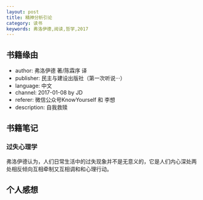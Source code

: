 ```yaml
---
layout: post
title: 精神分析引论
category: 读书
keywords: 弗洛伊德,阅读,哲学,2017
---
```


## 书籍缘由

- author: 弗洛伊德 著/陈霖序 译
- publisher: 民主与建设出版社（第一次听说···）
- language: 中文
- channel: 2017-01-08 by JD
- referer: 微信公众号KnowYourself 和 李想
- description: 自我救赎

## 书籍笔记

### 过失心理学
弗洛伊德认为，人们日常生活中的过失现象并不是无意义的，它是人们内心深处两处相反倾向互相牵制又互相调和和心理行动。

## 个人感想

